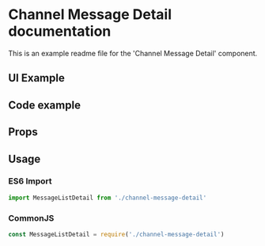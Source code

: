 # Channel Message Detail documentation

This is an example readme file for the 'Channel Message Detail' component.

## UI Example

<!-- STORY -->

## Code example

<!-- SOURCE -->

## Props

<!-- PROPS -->

## Usage

### ES6 Import
```js
import MessageListDetail from './channel-message-detail'
```

### CommonJS

```js
const MessageListDetail = require('./channel-message-detail')
